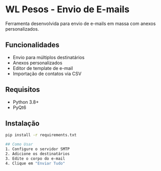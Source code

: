 # WL Pesos - Envio de E-mails

Ferramenta desenvolvida para envio de e-mails em massa com anexos personalizados.

## Funcionalidades
- Envio para múltiplos destinatários
- Anexos personalizados
- Editor de template de e-mail
- Importação de contatos via CSV

## Requisitos
- Python 3.8+
- PyQt6

## Instalação
```bash
pip install -r requirements.txt

## Como Usar
1. Configure o servidor SMTP
2. Adicione os destinatários
3. Edite o corpo do e-mail
4. Clique em "Enviar Tudo"
